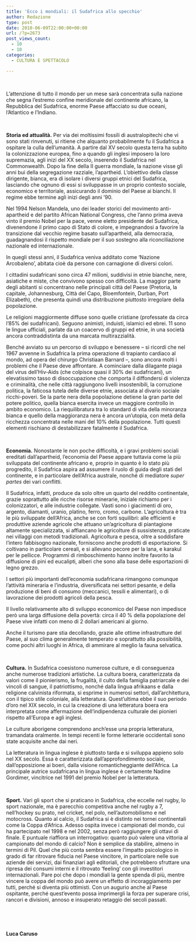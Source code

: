 ```yaml
---
title: 'Ecco i mondiali: il Sudafrica allo specchio'
author: Redazione
type: post
date: 2010-06-09T22:00:00+00:00
url: /?p=2673
post_views_count:
  - 10
  - 10
categories:
  - CULTURA E SPETTACOLO

---
```

&nbsp;

<p style="margin&#45;bottom: 0cm">
  L&rsquo;attenzione di tutto il mondo per un mese sar&agrave; concentrata sulla nazione che segna l&rsquo;estremo confine meridionale del continente africano, la Repubblica del Sudafrica, enorme Paese affacciato su due oceani, l&rsquo;Atlantico e l&rsquo;Indiano.
</p>

<p style="margin&#45;bottom: 0cm">
  &nbsp;
</p>

<p style="margin&#45;bottom: 0cm">
  <b>Storia ed attualit&agrave;.</b> Per via dei moltissimi fossili di australopitechi che vi sono stati rinvenuti, si ritiene che alquanto probabilmente fu il Sudafrica a ospitare la culla dell&rsquo;umanit&agrave;. A partire dal XV secolo questa terra ha subito la colonizzazione europea, fino a quando gli inglesi imposero la loro supremazia, agli inizi del XX secolo, inserendo il Sudafrica nel Commonwealth. Dopo la fine della II guerra mondiale, la nazione visse gli anni bui della segregazione razziale, l&rsquo;apartheid. L&rsquo;obiettivo della classe dirigente, bianca, era di isolare i diversi gruppi etnici del Sudafrica, lasciando che ognuno di essi si sviluppasse in un proprio contesto sociale, economico e territoriale, assicurando il dominio del Paese ai bianchi. Il regime ebbe termine agli inizi degli anni &rsquo;90.
</p>

<p style="margin&#45;bottom: 0cm">
  Nel 1994 Nelson Mandela, uno dei leader storici del movimento anti&#45;apartheid e del partito African National Congress, che l&rsquo;anno prima aveva vinto il premio Nobel per la pace, venne eletto presidente del Sudafrica, divenendone il primo capo di Stato di colore, e impegnandosi a favorire la transizione dal vecchio regime basato sull&rsquo;apartheid, alla democrazia, guadagnandosi il rispetto mondiale per il suo sostegno alla riconciliazione nazionale ed internazionale.
</p>

<p style="margin&#45;bottom: 0cm">
  In quegli stessi anni, il Sudafrica veniva additato come &lsquo;Nazione Arcobaleno&rsquo;, abitata cio&egrave; da persone con carnagione di diversi colori.
</p>

<p style="margin&#45;bottom: 0cm">
  I cittadini sudafricani sono circa 47 milioni, suddivisi in etnie bianche, nere, asiatiche e miste, che convivono spesso con difficolt&agrave;. La maggior parte degli abitanti si concentrano nelle principali citt&agrave; del Paese (Pretoria, la capitale, Johannesburg, Citt&agrave; del Capo, Bloemfontein, Durban, Port Elizabeth), che presenta quindi una distribuzione piuttosto irregolare della popolazione.
</p>

<p style="margin&#45;bottom: 0cm">
  Le religioni maggiormente diffuse sono quelle cristiane (professate da circa l&rsquo;85% dei sudafricani). Seguono animisti, induisti, islamici ed ebrei. 11 sono le lingue ufficiali, parlate da un coacervo di gruppi ed etnie, in una societ&agrave; ancora contraddistinta da una marcata multirazzialit&agrave;.
</p>

<p style="margin&#45;bottom: 0cm">
  Bench&eacute; avviato su un percorso di sviluppo e benessere &ndash; si ricordi che nel 1967 avvenne in Sudafrica la prima operazione di trapianto cardiaco al mondo, ad opera del chirurgo Christiaan Barnard &ndash;, sono ancora molti i problemi che il Paese deve affrontare. A cominciare dalla dilagante piaga del virus dell&rsquo;Hiv&#45;Aids (che colpisce quasi il 30% dei sudafricani), un elevatissimo tasso di disoccupazione che comporta il diffondersi di violenza e criminalit&agrave;, che nelle citt&agrave; raggiungono livelli insostenibili, la corruzione politica, la faticosa tutela delle diverse etnie, associata al divario sociale ricchi&#45;poveri. Se la parte nera della popolazione detiene la gran parte del potere politico, quella bianca esercita invece un maggiore controllo in ambito economico. La riequilibratura tra lo standard di vita della minoranza bianca e quello della maggioranza nera &egrave; ancora un&rsquo;utopia, con met&agrave; della ricchezza concentrata nelle mani del 10% della popolazione. Tutti questi elementi rischiano di destabilizzare fatalmente il Sudafrica.
</p>

<p style="margin&#45;bottom: 0cm">
  &nbsp;
</p>

<p style="margin&#45;bottom: 0cm">
  <b>Economia.</b> Nonostante le non poche difficolt&agrave;, e i gravi problemi sociali ereditati dall&rsquo;apartheid, l&rsquo;economia del Paese appare tuttavia come la pi&ugrave; sviluppata del continente africano e, proprio in quanto &egrave; lo stato pi&ugrave; progredito, il Sudafrica aspira ad assumere il ruolo di guida degli stati del continente, e in particolare dell&rsquo;Africa australe, nonch&eacute; di mediatore <i>super partes</i> dei vari conflitti.
</p>

<p style="margin&#45;bottom: 0cm">
  Il Sudafrica, infatti, produce da solo oltre un quarto del reddito continentale, grazie soprattutto alle ricche risorse minerarie, iniziale richiamo per i colonizzatori, e alle industrie collegate. Vasti sono i giacimenti di oro, argento, diamanti, uranio, platino, ferro, cromo, carbone. L&rsquo;agricoltura &egrave; tra le pi&ugrave; sviluppate dell&rsquo;Africa, anche se con forti squilibri: alle efficienti e produttive aziende agricole che attuano un&rsquo;agricoltura di piantagione altamente specializzata, si affiancano le agricolture di sussistenza, praticate nei villaggi con metodi tradizionali. Agricoltura e pesca, oltre a soddisfare l&rsquo;intero fabbisogno nazionale, forniscono anche prodotti di esportazione. Si coltivano in particolare cereali, e si allevano pecore per la lana, e karakul per le pellicce. Programmi di rimboschimento hanno inoltre favorito la diffusione di pini ed eucalipti, alberi che sono alla base delle esportazioni di legno grezzo.
</p>

<p style="margin&#45;bottom: 0cm">
  I settori pi&ugrave; importanti dell&rsquo;economia sudafricana rimangono comunque l&rsquo;attivit&agrave; mineraria e l&rsquo;industria, diversificata nei settori pesante, e della produzione di beni di consumo (meccanici, tessili e alimentari), o di lavorazione dei prodotti agricoli della pesca.
</p>

<p style="margin&#45;bottom: 0cm">
  Il livello relativamente alto di sviluppo economico del Paese non impedisce per&ograve; una larga diffusione della povert&agrave;: circa il 40&nbsp;% della popolazione del Paese vive infatti con meno di 2 dollari americani al giorno.
</p>

<p style="margin&#45;bottom: 0cm">
  Anche il turismo pare stia decollando, grazie alle ottime infrastrutture del Paese, al suo clima generalmente temperato e soprattutto alla possibilit&agrave;, come pochi altri luoghi in Africa, di ammirare al meglio la fauna selvatica.
</p>

<p style="margin&#45;bottom: 0cm">
  &nbsp;
</p>

<p style="margin&#45;bottom: 0cm">
  <b>Cultura.</b> In Sudafrica coesistono numerose culture, e di conseguenza anche numerose tradizioni artistiche. La cultura boera, caratterizzata da valori come il pionierismo, la frugalit&agrave;, il culto della famiglia patriarcale e dei vincoli di sangue, il patriottismo, nonch&eacute; dalla lingua afrikaans e dalla religione calvinista riformata, si esprime in numerosi settori, dall&rsquo;architettura, con il tipico stile coloniale, alla letteratura. Quest&rsquo;ultima ebbe il suo periodo d&rsquo;oro nel XIX secolo, in cui la creazione di una letteratura boera era interpretata come affermazione dell&rsquo;indipendenza culturale dei pionieri rispetto all&rsquo;Europa e agli inglesi.
</p>

<p style="margin&#45;bottom: 0cm">
  Le culture aborigene comprendono anch&rsquo;esse una propria letteratura, tramandata oralmente. In tempi recenti le forme letterarie occidentali sono state acquisite anche dai neri.
</p>

<p style="margin&#45;bottom: 0cm">
  La letteratura in lingua inglese &egrave; piuttosto tarda e si sviluppa appieno solo nel XX secolo. Essa &egrave; caratterizzata dall&rsquo;approfondimento sociale, dall&rsquo;opposizione ai boeri, dalla visione romanticheggiante dell&rsquo;Africa. La principale autrice sudafricana in lingua inglese &egrave; certamente Nadine Gordimer, vincitrice nel 1991 del premio Nobel per la letteratura.
</p>

<p style="margin&#45;bottom: 0cm">
  &nbsp;
</p>

<p style="margin&#45;bottom: 0cm">
  <b>Sport.</b> Vari gli sport che si praticano in Sudafrica, che eccelle nel rugby, lo sport nazionale, ma &egrave; parecchio competitiva anche nel rugby a 7, nell&rsquo;hockey su prato, nel cricket, nel polo, nell&rsquo;automobilismo e nel motocross. Quanto al calcio, il Sudafrica si &egrave; distinto nei tornei continentali come la Coppa d&rsquo;Africa. Adesso ospita invece i campionati del mondo, cui ha partecipato nel 1998 e nel 2002, senza per&ograve; raggiungere gli ottavi di finale. E puntuale riaffiora un interrogativo: quanto pu&ograve; valere una vittoria al campionato del mondo di calcio? Non &egrave; semplice da stabilire, almeno in termini di Pil. Quel che pi&ugrave; conta sembra essere l&rsquo;impatto psicologico in grado di far ritrovare fiducia nel Paese vincitore, in particolare nelle sue aziende dei servizi, dai finanziari agli editoriali, che potrebbero sfruttare una ripresa dei consumi interni e il ritrovato &lsquo;feeling&rsquo; con gli investitori internazionali. Pare poi che dopo i mondiali la gente spenda di pi&ugrave;, mentre vincere la coppa del mondo pu&ograve; avere un effetto di incoraggiamento per tutti, perch&eacute; si diventa pi&ugrave; ottimisti. Con un augurio anche al Paese ospitante, perch&eacute; quest&rsquo;evento possa imprimergli la forza per superare crisi, rancori e divisioni, annoso e insuperato retaggio dei secoli passati.
</p>

<p style="margin&#45;bottom: 0cm">
  &nbsp;
</p>

<p style="margin&#45;bottom: 0cm">
  &nbsp;
</p>

<p style="margin&#45;bottom: 0cm">
  <b>Luca Caruso</b>
</p>